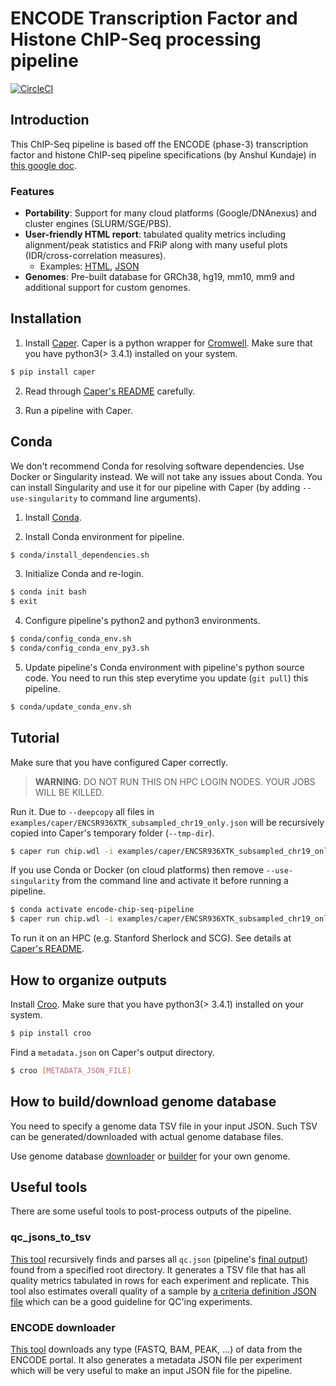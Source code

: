 # ENCODE Transcription Factor and Histone ChIP-Seq processing pipeline

[![CircleCI](https://circleci.com/gh/ENCODE-DCC/chip-seq-pipeline2/tree/master.svg?style=svg)](https://circleci.com/gh/ENCODE-DCC/chip-seq-pipeline2/tree/master)

## Introduction 
This ChIP-Seq pipeline is based off the ENCODE (phase-3) transcription factor and histone ChIP-seq pipeline specifications (by Anshul Kundaje) in [this google doc](https://docs.google.com/document/d/1lG_Rd7fnYgRpSIqrIfuVlAz2dW1VaSQThzk836Db99c/edit#).

### Features

* **Portability**: Support for many cloud platforms (Google/DNAnexus) and cluster engines (SLURM/SGE/PBS).
* **User-friendly HTML report**: tabulated quality metrics including alignment/peak statistics and FRiP along with many useful plots (IDR/cross-correlation measures).
  - Examples: [HTML](https://storage.googleapis.com/encode-pipeline-test-samples/encode-chip-seq-pipeline/ENCSR000DYI/example_output/qc.html), [JSON](docs/example_output/v1.1.5/qc.json)
* **Genomes**: Pre-built database for GRCh38, hg19, mm10, mm9 and additional support for custom genomes.

## Installation

1) Install [Caper](https://github.com/ENCODE-DCC/caper#installation). Caper is a python wrapper for [Cromwell](https://github.com/broadinstitute/cromwell). Make sure that you have python3(> 3.4.1) installed on your system.

  ```bash
  $ pip install caper
  ```

2) Read through [Caper's README](https://github.com/ENCODE-DCC/caper) carefully.

3) Run a pipeline with Caper.

## Conda

We don't recommend Conda for resolving software dependencies. Use Docker or Singularity instead. We will not take any issues about Conda. You can install Singularity and use it for our pipeline with Caper (by adding `--use-singularity` to command line arguments).

1) Install [Conda](https://docs.conda.io/en/latest/miniconda.html).

2) Install Conda environment for pipeline.

  ```bash
  $ conda/install_dependencies.sh
  ```

3) Initialize Conda and re-login.

  ```bash
  $ conda init bash
  $ exit
  ```

4) Configure pipeline's python2 and python3 environments.

  ```bash
  $ conda/config_conda_env.sh
  $ conda/config_conda_env_py3.sh
  ```

5) Update pipeline's Conda environment with pipeline's python source code. You need to run this step everytime you update (`git pull`) this pipeline.

  ```bash
  $ conda/update_conda_env.sh
  ```

## Tutorial

Make sure that you have configured Caper correctly.
> **WARNING**: DO NOT RUN THIS ON HPC LOGIN NODES. YOUR JOBS WILL BE KILLED.

Run it. Due to `--deepcopy` all files in `examples/caper/ENCSR936XTK_subsampled_chr19_only.json` will be recursively copied into Caper's temporary folder (`--tmp-dir`).
```bash
$ caper run chip.wdl -i examples/caper/ENCSR936XTK_subsampled_chr19_only.json --deepcopy --use-singularity
```

If you use Conda or Docker (on cloud platforms) then remove `--use-singularity` from the command line and activate it before running a pipeline.
```bash
$ conda activate encode-chip-seq-pipeline
$ caper run chip.wdl -i examples/caper/ENCSR936XTK_subsampled_chr19_only.json --deepcopy
```

To run it on an HPC (e.g. Stanford Sherlock and SCG). See details at [Caper's README](https://github.com/ENCODE-DCC/caper/blob/master/README.md#how-to-run-it-on-slurm-cluster).

## How to organize outputs

Install [Croo](https://github.com/ENCODE-DCC/croo#installation). Make sure that you have python3(> 3.4.1) installed on your system.

```bash
$ pip install croo
```

Find a `metadata.json` on Caper's output directory.

```bash
$ croo [METADATA_JSON_FILE]
```

## How to build/download genome database

You need to specify a genome data TSV file in your input JSON. Such TSV can be generated/downloaded with actual genome database files.

Use genome database [downloader](genome/download_genome_data.sh) or [builder](docs/build_genome_database.md) for your own genome.

## Useful tools

There are some useful tools to post-process outputs of the pipeline.

### qc_jsons_to_tsv

[This tool](utils/qc_jsons_to_tsv/README.md) recursively finds and parses all `qc.json` (pipeline's [final output](docs/example_output/v1.1.5/qc.json)) found from a specified root directory. It generates a TSV file that has all quality metrics tabulated in rows for each experiment and replicate. This tool also estimates overall quality of a sample by [a criteria definition JSON file](utils/qc_jsons_to_tsv/criteria.default.json) which can be a good guideline for QC'ing experiments.

### ENCODE downloader

[This tool](https://github.com/kundajelab/ENCODE_downloader) downloads any type (FASTQ, BAM, PEAK, ...) of data from the ENCODE portal. It also generates a metadata JSON file per experiment which will be very useful to make an input JSON file for the pipeline.